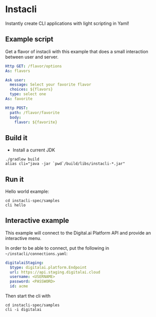 # Instacli

Instantly create CLI applications with light scripting in Yaml!

## Example script

Get a flavor of instacli with this example that does a small interaction between user and server.

```yaml
Http GET: /flavor/options
As: flavors

Ask user:
  message: Select your favorite flavor
  choices: ${flavors}
  type: select one
As: favorite

Http POST:
  path: /flavor/favorite
  body:
    flavor: ${favorite}
```

## Build it

* Install a current JDK

```commandline
./gradlew build
alias cli="java -jar `pwd`/build/libs/instacli-*.jar"
```

## Run it

Hello world example:

```commandline
cd instacli-spec/samples
cli hello
```

## Interactive example

This example will connect to the Digital.ai Platform API and provide an interactive menu.

In order to be able to connect, put the following in `~/instacli/connections.yaml`:

```yaml
digitalaiStaging:
  $type: digitalai.platform.Endpoint
  url: https://api.staging.digitalai.cloud
  username: <USERNAME>
  password: <PASSWORD>
  id: acme  
```

Then start the cli with

```commandline
cd instacli-spec/samples
cli -i digitalai
```

